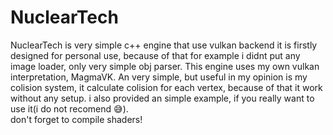 # NuclearTech
NuclearTech is very simple c++ engine that use vulkan backend
it is firstly designed for personal use, because of that for example i didnt put any image loader, only very simple obj parser.
This engine uses my own vulkan interpretation, MagmaVK.
An very simple, but useful in my opinion is my colision system, it calculate colision for each vertex, because of that it work without any setup.
i also provided an simple example, if you really want to use it(i do not recomend 😅).  
don't forget to compile shaders!
